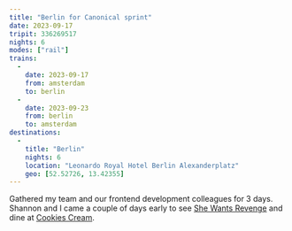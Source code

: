 ```yaml
---
title: "Berlin for Canonical sprint"
date: 2023-09-17
tripit: 336269517
nights: 6
modes: ["rail"]
trains:
  -
    date: 2023-09-17
    from: amsterdam
    to: berlin
  -
    date: 2023-09-23
    from: berlin
    to: amsterdam
destinations:
  -
    title: "Berlin"
    nights: 6
    location: "Leonardo Royal Hotel Berlin Alexanderplatz"
    geo: [52.52726, 13.42355]
---
```


Gathered my team and our frontend development colleagues for 3 days. Shannon and I came a couple of days early to see [She Wants Revenge](https://www.shewantsrevenge.com/) and dine at [Cookies Cream](https://cookiescream.com/).
